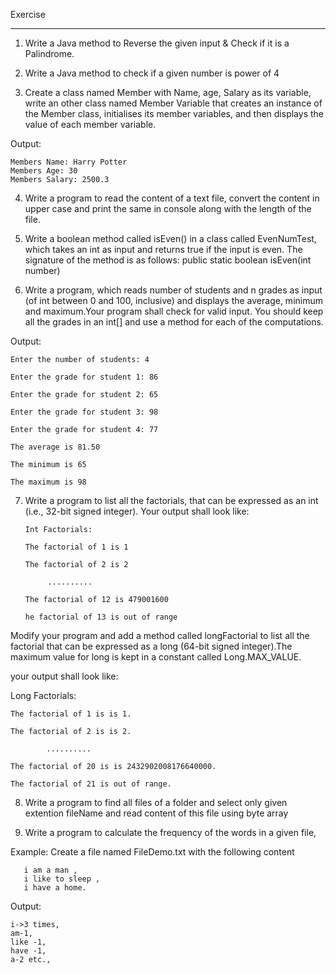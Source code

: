 Exercise

-----------------------------------------------------------------------------------------------------------------------
1.  Write a Java method to Reverse the given input & Check if it is a Palindrome.

2. Write a Java method to check if a given number is power of 4

3. Create a class named Member with Name, age, Salary as its variable, write an other class named Member Variable that creates an instance of the Member class, initialises its member variables, and then displays the value of each member variable.

Output: 

    Members Name: Harry Potter 
    Members Age: 30 
    Members Salary: 2500.3

4. Write a program to read the content of a text file, convert the content in upper case and print the same in console along with the length of the file.

5. Write a boolean method called isEven() in a class called EvenNumTest, which takes an int as input and returns true if the input is even. The signature of the method is as follows: public static boolean isEven(int number)

6. Write a program, which reads number of students and n grades as input (of int between 0 and 100, inclusive) and displays the average, minimum and maximum.Your program shall check for valid input. You should keep all the grades in an int[] and use a method for each of the computations.

 Output:   

    Enter the number of students: 4   

    Enter the grade for student 1: 86   

    Enter the grade for student 2: 65   

    Enter the grade for student 3: 98   

    Enter the grade for student 4: 77   

    The average is 81.50   

    The minimum is 65   

    The maximum is 98

7. Write a program to list all the factorials, that can be expressed as an int (i.e., 32-bit signed integer). Your output shall look like:

       Int Factorials:     

       The factorial of 1 is 1     

       The factorial of 2 is 2     

            ..........     

       The factorial of 12 is 479001600     

       he factorial of 13 is out of range

Modify your program and add a method called longFactorial to list all the factorial that can be expressed as a long (64-bit signed integer).The maximum value for long is kept in a constant called Long.MAX_VALUE.

your output shall look like:

Long Factorials:    

    The factorial of 1 is is 1.    

    The factorial of 2 is is 2.    

            ..........    

    The factorial of 20 is is 2432902008176640000.    

    The factorial of 21 is out of range.

8. Write a program to find all files of a folder and select only given extention fileName and read content of this file using byte array

9. Write a program to calculate the frequency of the words in a given file,

Example: Create a file named FileDemo.txt with the following content 

       i am a man , 
       i like to sleep , 
       i have a home.

Output: 

    i->3 times, 
    am-1, 
    like -1, 
    have -1, 
    a-2 etc.,


